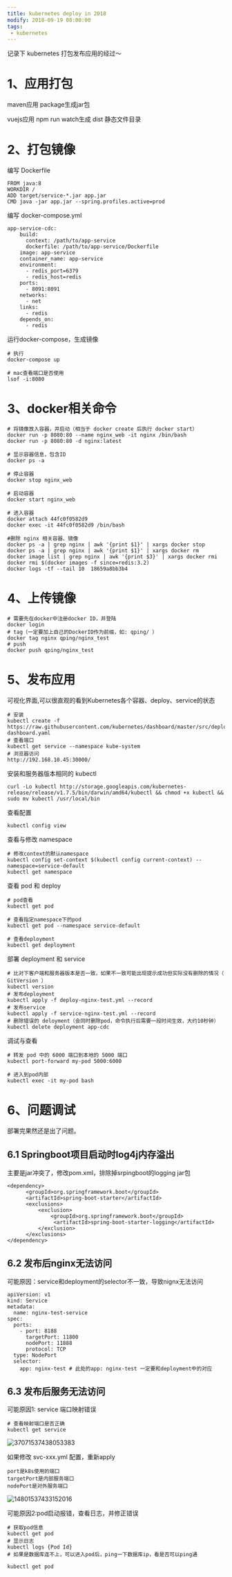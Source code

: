 ```yaml
---
title: kubernetes deploy in 2018
modify: 2018-09-19 08:00:00
tags: 
 - kubernetes
---
```


记录下 kubernetes 打包发布应用的经过～

<!-- more -->

# 1、应用打包

maven应用 package生成jar包

vuejs应用 npm run watch生成 dist 静态文件目录

# 2、打包镜像

编写 Dockerfile

```
FROM java:8
WORKDIR /
ADD target/service-*.jar app.jar
CMD java -jar app.jar --spring.profiles.active=prod
```

编写 docker-compose.yml

```
app-service-cdc:
    build: 
      context: /path/to/app-service
      dockerfile: /path/to/app-service/Dockerfile
    image: app-service
    container_name: app-service
    environment:
      - redis_port=6379
      - redis_host=redis
    ports:
      - 8091:8091
    networks:
      - net
    links:
      - redis
    depends_on:
      - redis
```

运行docker-compose，生成镜像

```
# 执行
docker-compose up 

# mac查看端口是否使用
lsof -i:8080
```

# 3、docker相关命令

```
# 将镜像放入容器，并启动（相当于 docker create 后执行 docker start）
docker run -p 8080:80 --name nginx_web -it nginx /bin/bash
docker run -p 8080:80 -d nginx:latest

# 显示容器信息，包含ID
docker ps -a

# 停止容器
docker stop nginx_web

# 启动容器
docker start nginx_web

# 进入容器
docker attach 44fc0f0582d9
docker exec -it 44fc0f0582d9 /bin/bash

#删除 nginx 相关容器、镜像
docker ps -a | grep nginx | awk '{print $1}' | xargs docker stop
docker ps -a | grep nginx | awk '{print $1}' | xargs docker rm
docker image list | grep nginx | awk '{print $3}' | xargs docker rmi
docker rmi $(docker images -f since=redis:3.2)
docker logs -tf --tail 10  18659a8bb3b4
```

# 4、上传镜像

```
# 需要先在docker中注册docker ID，并登陆
docker login
# tag（一定要加上自己的DockerID作为前缀，如: qping/ ）
docker tag nginx qping/nginx_test
# push
docker push qping/nginx_test
```

# 5、发布应用

可视化界面,可以很直观的看到Kubernetes各个容器、deploy、service的状态

```
# 安装
kubectl create -f https://raw.githubusercontent.com/kubernetes/dashboard/master/src/deploy/recommended/kubernetes-dashboard.yaml
# 查看端口
kubectl get service --namespace kube-system
# 浏览器访问
http://192.168.10.45:30000/
```

安装和服务器版本相同的 kubectl

```
curl -Lo kubectl http://storage.googleapis.com/kubernetes-release/release/v1.7.5/bin/darwin/amd64/kubectl && chmod +x kubectl && sudo mv kubectl /usr/local/bin
```

查看配置

```
kubectl config view
```

查看与修改 namespace

```
# 修改context的默认namespace
kubectl config set-context $(kubectl config current-context) --namespace=service-default
kubectl get namespace
```

查看 pod 和 deploy

```
# pod查看
kubectl get pod

# 查看指定namespace下的pod
kubectl get pod --namespace service-default

# 查看deployment
kubectl get deployment
```

部署 deployment 和 service

```
# 比对下客户端和服务器版本是否一致，如果不一致可能出现提示成功但实际没有删除的情况（ GitVersion ）
kubectl version
# 发布deployment
kubectl apply -f deploy-nginx-test.yml --record
# 发布service
kubectl apply -f service-nginx-test.yml --record
# 删除错误的 deloyment（会同时删除pod，命令执行后需要一段时间生效，大约10秒钟）
kubectl delete deployment app-cdc
```

调试与查看

```
# 转发 pod 中的 6000 端口到本地的 5000 端口
kubectl port-forward my-pod 5000:6000

# 进入到pod内部
kubectl exec -it my-pod bash
```



# 6、问题调试

部署完果然还是出了问题。

## 6.1 Springboot项目启动时log4j内存溢出

主要是jar冲突了，修改pom.xml，排除掉srpingboot的logging jar包

```
<dependency>
      <groupId>org.springframework.boot</groupId>
      <artifactId>spring-boot-starter</artifactId>
      <exclusions>
          <exclusion>
              <groupId>org.springframework.boot</groupId>
               <artifactId>spring-boot-starter-logging</artifactId>
          </exclusion>
      </exclusions>
</dependency>
```

## 6.2 发布后nginx无法访问

可能原因：service和deployment的selector不一致，导致nignx无法访问

```
apiVersion: v1
kind: Service
metadata:
  name: nginx-test-service
spec:
  ports:
    - port: 8188
      targetPort: 11800
      nodePort: 11888
      protocol: TCP
  type: NodePort
  selector:
    app: nginx-test # 此处的app: nginx-test 一定要和deployment中的对应
```

## 6.3 发布后服务无法访问

可能原因1: service 端口映射错误

```
# 查看映射端口是否正确
kubectl get service
```



![37071537438053383](assets/37071537438053383.png)



如果修改  svc-xxx.yml 配置，重新apply

```
port是k8s使用的端口
targetPort是内部服务端口
nodePort是对外服务端口
```



![14801537433152016](assets/14801537433152016.png)



可能原因2:pod启动报错，查看日志，并修正错误

```
# 获取pod信息
kubectl get pod
# 显示日志
kubectl logs {Pod Id}
# 如果是数据库连不上，可以进入pod后，ping一下数据库ip，看是否可以ping通

kubectl get pod
```